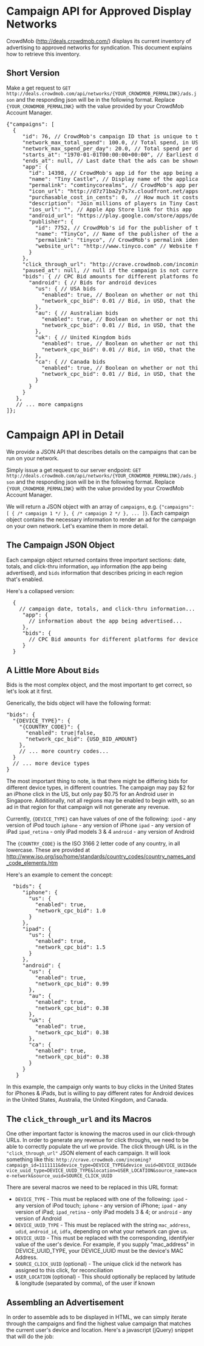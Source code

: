 Campaign API for Approved Display Networks
==========================================

CrowdMob (http://deals.crowdmob.com/) displays its current inventory of advertising to approved networks for syndication.  This document explains how to retrieve this inventory.


Short Version
-------------
Make a get request to `GET http://deals.crowdmob.com/api/networks/{YOUR_CROWDMOB_PERMALINK}/ads.json` and the responding json will be in the following format.  Replace `{YOUR_CROWDMOB_PERMALINK}` with the value provided by your CrowdMob Account Manager.


<pre class="json">
{"campaigns": [
  {
     "id": 76, // CrowdMob's campaign ID that is unique to these bid amounts
     "network_max_total_spend": 100.0, // Total spend, in USD that can be spent by the network
     "network_max_spend_per_day": 20.0, // Total spend per day, in USD that can be spent by the network
     "starts_at": "1970-01-01T00:00:00+00:00", // Earliest date that the ads can be shown for this campaign ID
     "ends_at": null, // Last date that the ads can be shown for this campaign ID (or null for "forever")
     "app": {
       "id": 14398, // CrowdMob's app id for the app being advertised in this campaign
       "name": "Tiny Castle", // Display name of the application
       "permalink": "comtinycorealms", // CrowdMob's app permalink identifier for the app being advertised in this campaign
       "icon_url": "http://d7z71ba2y7s7x.cloudfront.net/apps/icons/14398-icon.:format?1361413867",  // URL of app icon
       "purchasable_cost_in_cents": 0,  // How much it costs the user to get this app on their device
       "description": "Join millions of players in Tiny Castle and save your family's ancient castle from the Evil Queen!",  // CrowdMob's app single-sentence description for the app being advertised in this campaign
       "ios_url": "", // Apple App Store link for this app
       "android_url": "https://play.google.com/store/apps/details?id=com.tinyco.realms", // Google Play Store link for this app
       "publisher": {
         "id": 7752, // CrowdMob's id for the publisher of the app being advertised in this campaign
         "name": "TinyCo", // Name of the publisher of the app being advertised in this campaign
         "permalink": "tinyco", // CrowdMob's permalink identifier for the publisher of the app being advertised in this campaign
         "website_url": "http://www.tinyco.com" // Website for the publisher of the app being advertised in this campaign
       }
     },
     "click_through_url": "http://crave.crowdmob.com/incoming?campaign_id=76&device_type=DEVICE_TYPE&device_uuid=DEVICE_UUID&device_uuid_type=DEVICE_UUID_TYPE&location=USER_LOCATION&source_name={YOUR_CROWDMOB_PERMALINK}&source_uuid=SOURCE_CLICK_UUID", // Click through URL with macros to be replaced when shown in the ad for the particular device / impression
     "paused_at": null, // null if the campaign is not currently paused.  A datetime if the campaign is currently paused
     "bids": { // CPC Bid amounts for different platforms for devices based in different locales
       "android": { // Bids for android devices
         "us": { // USA bids
           "enabled": true, // Boolean on whether or not this locale is enabled in for this campaign
           "network_cpc_bid": 0.01 // Bid, in USD, that the campaign is willing to pay per click for devices in this locale
         },
         "au": { // Australian bids
           "enabled": true, // Boolean on whether or not this locale is enabled in for this campaign
           "network_cpc_bid": 0.01 // Bid, in USD, that the campaign is willing to pay per click for devices in this locale
         },
         "uk": { // United Kingdom bids
           "enabled": true, // Boolean on whether or not this locale is enabled in for this campaign
           "network_cpc_bid": 0.01 // Bid, in USD, that the campaign is willing to pay per click for devices in this locale
         },
         "ca": { // Canada bids
           "enabled": true, // Boolean on whether or not this locale is enabled in for this campaign
           "network_cpc_bid": 0.01 // Bid, in USD, that the campaign is willing to pay per click for devices in this locale
         }
       }
     }
   },
   // ... more campaigns
]};
</pre>


Campaign API in Detail
======================

We provide a JSON API that describes details on the campaigns that can be run on your network.  

Simply issue a get request to our server endpoint: `GET http://deals.crowdmob.com/api/networks/{YOUR_CROWDMOB_PERMALINK}/ads.json` and the responding json will be in the following format.  Replace `{YOUR_CROWDMOB_PERMALINK}` with the value provided by your CrowdMob Account Manager.

We will return a JSON object with an array of `campaigns`, e.g. `{"campaigns": [ { /* campaign 1 */ }, { /* campaign 2 */ }, ... ]}`.  Each campaign object contains the necessary information to render an ad for the campaign on your own network.  Let's examine them in more detail.

The Campaign JSON Object
------------------------

Each campaign object returned contains three important sections: date, totals, and click-thru information, `app` information (the app being advertised), and `bids` information that describes pricing in each region that's enabled.  

Here's a collapsed version:
<pre class="json">
  {
    // campaign date, totals, and click-thru information...
     "app": {
       // information about the app being advertised...
     },
     "bids": { 
       // CPC Bid amounts for different platforms for devices based in different locales...
     }
  }
</pre> 

A Little More About `Bids`
--------------------------

Bids is the most complex object, and the most important to get correct, so let's look at it first.  

Generically, the bids object will have the following format:

<pre class="json">
"bids": {
  "{DEVICE_TYPE}": {
    "{COUNTRY_CODE}": {
      "enabled": true|false,
      "network_cpc_bid": {USD_BID_AMOUNT}
    },
    // ... more country codes...
  }
  // ... more device types
}
</pre>

The most important thing to note, is that there might be differing bids for different device types, in different countries.  The campaign may pay $2 for an iPhone click in the US, but only pay $0.75 for an Android user in Singapore.  Additionally, not all regions may be enabled to begin with, so an ad in that region for that campaign will not generate any revenue.

Currently, `{DEVICE_TYPE}` can have values of one of the following:
`ipod` - any version of iPod touch
`iphone` - any version of iPhone
`ipad` - any version of iPad
`ipad_retina` - only iPad models 3 & 4
`android` - any version of Android

The `{COUNTRY_CODE}` is the ISO 3166 2 letter code of any country, in all lowercase.  These are provided at http://www.iso.org/iso/home/standards/country_codes/country_names_and_code_elements.htm

Here's an example to cement the concept:

<pre>
  "bids": {
     "iphone": {
       "us": {
         "enabled": true,
         "network_cpc_bid": 1.0
       }
     },
     "ipad": {
       "us": {
         "enabled": true,
         "network_cpc_bid": 1.5
       }
     },
     "android": {
       "us": {
         "enabled": true,
         "network_cpc_bid": 0.99
       },
       "au": {
         "enabled": true,
         "network_cpc_bid": 0.38
       },
       "uk": {
         "enabled": true,
         "network_cpc_bid": 0.38
       },
       "ca": {
         "enabled": true,
         "network_cpc_bid": 0.38
       }
     }
   }
</pre>

In this example, the campaign only wants to buy clicks in the United States for iPhones & iPads, but is willing to pay different rates for Android devices in the United States, Australia, the United Kingdom, and Canada.


The `click_through_url` and its Macros
--------------------------------------

One other important factor is knowing the macros used in our click-through URLs.  In order to generate any revenue for click throughs, we need to be able to correctly populate the url we provide.  The click through URL is in the `"click_through_url"` JSON element of each campaign.  It will look something like this: `http://crave.crowdmob.com/incoming?campaign_id=1111111&device_type=DEVICE_TYPE&device_uuid=DEVICE_UUID&device_uuid_type=DEVICE_UUID_TYPE&location=USER_LOCATION&source_name=acme-network&source_uuid=SOURCE_CLICK_UUID`

There are several macros we need to be replaced in this URL format:

* `DEVICE_TYPE` - This must be replaced with one of the following: `ipod` - any version of iPod touch; `iphone` - any version of iPhone; `ipad` - any version of iPad; `ipad_retina` - only iPad models 3 & 4; or `android` - any version of Android
* `DEVICE_UUID_TYPE` - This must be replaced with the string `mac_address`, `udid`, `android_id`, `idfa`, depending on what your network can give us.
* `DEVICE_UUID` - This must be replaced with the corresponding, identifyier value of the user's device.  For example, if you supply "mac_address" in DEVICE_UUID_TYPE, your DEVICE_UUID must be the device's MAC Address.
* `SOURCE_CLICK_UUID` (optional) - The unique click id the network has assigned to this click, for reconciliation
* `USER_LOCATION` (optional) - This should optionally be replaced by latitude & longitude (separated by comma), of the user if known



Assembling an Advertisement
---------------------------

In order to assemble ads to be displayed in HTML, we can simply iterate through the campaigns and find the highest value campaign that matches the current user's device and location.  Here's a javascript (jQuery) snippet that will do the job:

<pre>
  <script src="//ajax.googleapis.com/ajax/libs/jquery/1.9.1/jquery.min.js"></script><!-- required to getJSON from our server -->
  <script src="https://datejs.googlecode.com/files/date.js"></script><!-- required to parse dates in ISO format -->
  <script>
    var device_tracking_type = "mac_address";
    var current_user_device_type = "android";
    var current_user_country_code = "ca";
    var current_user_mac_address = "11:11:11:11";
    var current_user_location = "37.8188,-122.4784";
    var current_impression_uuid = "mynetworkimpression-iowd23e823jsd094";
    var current_time = new Date();
    
    $.getJSON('http://deals.crowdmob.com/api/networks/{YOUR_CROWDMOB_PERMALINK}/ads.json', function(data) {
      console.log("Returning the markup for the highest bid:", highestCpcCampaignMarkup(data));
    });
    
    // Returns the ad markup for the campaign that has the highest bid matching the current_user_device_type, in the country defined by current_user_country_code, at the current time, or null if there isn't a matching campaign.
    function highestCpcCampaignMarkup(data) {
      var campaigns = data.campaigns;
      var lastHighestCampaign = null;
      for (var i = 0; i < campaigns.length; ++i) {
        var campaign = campaigns[i];
        
        // First, make sure we are between the right dates, right now (or the campaign doesn't end at a specific date), that isn't paused
        if (Date.parse(campaign.starts_at) <= current_time && (campaign.ends_at == null || Date.parse(campaign.ends_at) > current_time) && campaign.paused_at == null) {
          
          // Second, make sure that this campaign has a bid for the device type, in the region, and that that region is enabled
          if (campaign.bids[current_user_device_type] && campaign.bids[current_user_device_type][current_user_country_code] && campaign.bids[current_user_device_type][current_user_country_code].enabled) {
            
            // Finally, if the matching campaign has a higher bid than the last one found, mark it as found
            if (lastHighestCampaign == null || lastHighestCampaign[current_user_device_type][current_user_country_code].network_cpi_bid < campaign.bids[current_user_device_type][current_user_country_code].network_cpi_bid) {
              lastHighestCampaign = campaign;
            }
            
          }
          
        }
      }
      
      if (lastHighestCampaign) {
        var CAMPAIGN_TEMPLATE = "<a href='{{CLICKTHRU_URL}}'><img src='{{APPICON}}'/>{{APPTITLE}}<br/>{{APPDESCRIPTION}}</a>";
      
        // First replace the Click-Thru URL Parameters
        var finalizedClickThruUrl = lastHighestCampaign.click_through_url.replace(
            'DEVICE_TYPE', current_user_device_type
          ).replace(
            'DEVICE_UUID_TYPE', device_tracking_type
          ).replace(
            'DEVICE_UUID', current_user_mac_address
          ).replace(
            'SOURCE_CLICK_UUID', current_impression_uuid
          ).replace(
            'USER_LOCATION', current_user_location
          );
        
        return CAMPAIGN_TEMPLATE.replace(
          "{{CLICKTHRU_URL}}", finalizedClickThruUrl
        ).replace(
          "{{APPICON}}", lastHighestCampaign.app.icon_url
        ).replace(
          "{{APPTITLE}}", lastHighestCampaign.app.name
        ).replace(
          "{{APPDESCRIPTION}}", lastHighestCampaign.app.description
        );
      }
      else {
        return null;
      }
    }
  </script>
</pre>
